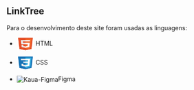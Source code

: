 ## LinkTree 

Para o desenvolvimento deste site foram usadas as linguagens:

-  <img align="center" alt="Kaua-HTML" height="30" width="40" src="https://raw.githubusercontent.com/devicons/devicon/master/icons/html5/html5-original.svg"> HTML
  
-  <img align="center" alt="Kaua-CSS" height="30" width="40" src="https://raw.githubusercontent.com/devicons/devicon/master/icons/css3/css3-original.svg"> CSS

- <img align="center" alt="Kaua-Figma" height="30" width="40" src="https://cdn.jsdelivr.net/gh/devicons/devicon@latest/icons/figma/figma-original.svg" />Figma
